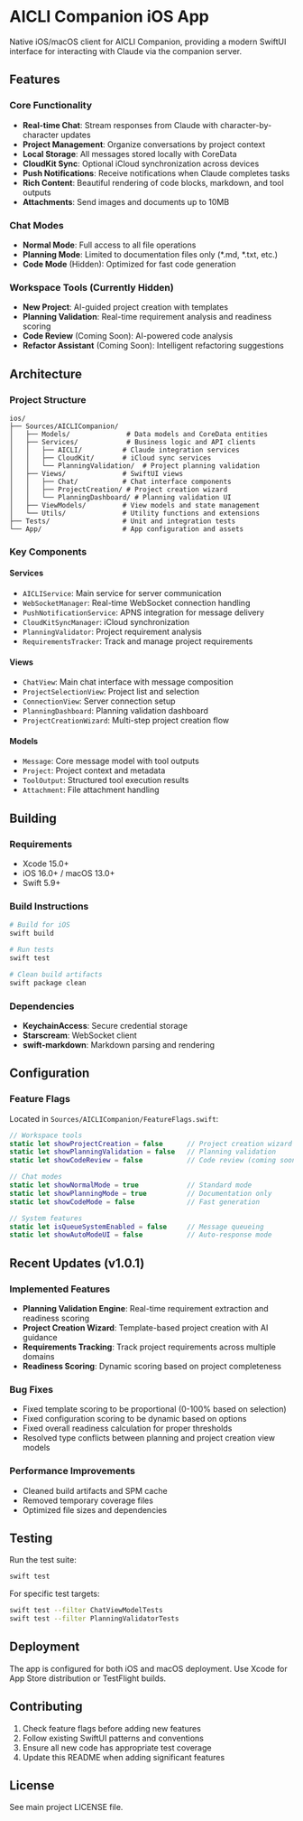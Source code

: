 # AICLI Companion iOS App

Native iOS/macOS client for AICLI Companion, providing a modern SwiftUI interface for interacting with Claude via the companion server.

## Features

### Core Functionality
- **Real-time Chat**: Stream responses from Claude with character-by-character updates
- **Project Management**: Organize conversations by project context
- **Local Storage**: All messages stored locally with CoreData
- **CloudKit Sync**: Optional iCloud synchronization across devices
- **Push Notifications**: Receive notifications when Claude completes tasks
- **Rich Content**: Beautiful rendering of code blocks, markdown, and tool outputs
- **Attachments**: Send images and documents up to 10MB

### Chat Modes
- **Normal Mode**: Full access to all file operations
- **Planning Mode**: Limited to documentation files only (*.md, *.txt, etc.)
- **Code Mode** (Hidden): Optimized for fast code generation

### Workspace Tools (Currently Hidden)
- **New Project**: AI-guided project creation with templates
- **Planning Validation**: Real-time requirement analysis and readiness scoring
- **Code Review** (Coming Soon): AI-powered code analysis
- **Refactor Assistant** (Coming Soon): Intelligent refactoring suggestions

## Architecture

### Project Structure
```
ios/
├── Sources/AICLICompanion/
│   ├── Models/              # Data models and CoreData entities
│   ├── Services/            # Business logic and API clients
│   │   ├── AICLI/          # Claude integration services
│   │   ├── CloudKit/       # iCloud sync services
│   │   └── PlanningValidation/  # Project planning validation
│   ├── Views/              # SwiftUI views
│   │   ├── Chat/           # Chat interface components
│   │   ├── ProjectCreation/ # Project creation wizard
│   │   └── PlanningDashboard/ # Planning validation UI
│   ├── ViewModels/         # View models and state management
│   └── Utils/              # Utility functions and extensions
├── Tests/                  # Unit and integration tests
└── App/                    # App configuration and assets
```

### Key Components

#### Services
- `AICLIService`: Main service for server communication
- `WebSocketManager`: Real-time WebSocket connection handling
- `PushNotificationService`: APNS integration for message delivery
- `CloudKitSyncManager`: iCloud synchronization
- `PlanningValidator`: Project requirement analysis
- `RequirementsTracker`: Track and manage project requirements

#### Views
- `ChatView`: Main chat interface with message composition
- `ProjectSelectionView`: Project list and selection
- `ConnectionView`: Server connection setup
- `PlanningDashboard`: Planning validation dashboard
- `ProjectCreationWizard`: Multi-step project creation flow

#### Models
- `Message`: Core message model with tool outputs
- `Project`: Project context and metadata
- `ToolOutput`: Structured tool execution results
- `Attachment`: File attachment handling

## Building

### Requirements
- Xcode 15.0+
- iOS 16.0+ / macOS 13.0+
- Swift 5.9+

### Build Instructions
```bash
# Build for iOS
swift build

# Run tests
swift test

# Clean build artifacts
swift package clean
```

### Dependencies
- **KeychainAccess**: Secure credential storage
- **Starscream**: WebSocket client
- **swift-markdown**: Markdown parsing and rendering

## Configuration

### Feature Flags
Located in `Sources/AICLICompanion/FeatureFlags.swift`:

```swift
// Workspace tools
static let showProjectCreation = false      // Project creation wizard
static let showPlanningValidation = false   // Planning validation
static let showCodeReview = false           // Code review (coming soon)

// Chat modes
static let showNormalMode = true            // Standard mode
static let showPlanningMode = true          // Documentation only
static let showCodeMode = false             // Fast generation

// System features
static let isQueueSystemEnabled = false     // Message queueing
static let showAutoModeUI = false           // Auto-response mode
```

## Recent Updates (v1.0.1)

### Implemented Features
- **Planning Validation Engine**: Real-time requirement extraction and readiness scoring
- **Project Creation Wizard**: Template-based project creation with AI guidance
- **Requirements Tracking**: Track project requirements across multiple domains
- **Readiness Scoring**: Dynamic scoring based on project completeness

### Bug Fixes
- Fixed template scoring to be proportional (0-100% based on selection)
- Fixed configuration scoring to be dynamic based on options
- Fixed overall readiness calculation for proper thresholds
- Resolved type conflicts between planning and project creation view models

### Performance Improvements
- Cleaned build artifacts and SPM cache
- Removed temporary coverage files
- Optimized file sizes and dependencies

## Testing

Run the test suite:
```bash
swift test
```

For specific test targets:
```bash
swift test --filter ChatViewModelTests
swift test --filter PlanningValidatorTests
```

## Deployment

The app is configured for both iOS and macOS deployment. Use Xcode for App Store distribution or TestFlight builds.

## Contributing

1. Check feature flags before adding new features
2. Follow existing SwiftUI patterns and conventions
3. Ensure all new code has appropriate test coverage
4. Update this README when adding significant features

## License

See main project LICENSE file.